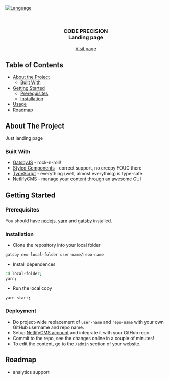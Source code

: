 <!-- PROJECT SHIELDS -->
<!--
*** Reference links are enclosed in brackets [ ] instead of parentheses ( ).
*** See the bottom of this document for the declaration of the reference variables
*** for contributors-url, forks-url, etc. This is an optional, concise syntax you may use.
*** https://www.markdownguide.org/basic-syntax/#reference-style-links
-->
[![Language][language-shield]][language-url]

<!-- PROJECT LOGO -->
<br />
<p align="center">
  <h3 align="center">CODE PRECISION<br/>Landing page</h3>
  <p align="center">
    <a href="https://code-precision.pl/">Visit page</a>
    <!-- ·
    <a href="https://github.com/pawelkrystkiewicz/gatsby-starter-grayscale-promo/issues">Report Bug</a>
    ·
    <a href="https://github.com/pawelkrystkiewicz/gatsby-starter-grayscale-promo/issues">Request Feature</a> -->
  </p>
</p>



<!-- TABLE OF CONTENTS -->
## Table of Contents

* [About the Project](#about-the-project)
  * [Built With](#built-with)
* [Getting Started](#getting-started)
  * [Prerequisites](#prerequisites)
  * [Installation](#installation)
* [Usage](#usage)
* [Roadmap](#roadmap)

<!-- ABOUT THE PROJECT -->
## About The Project

Just landing page

### Built With

* [GatsbyJS](https://www.gatsbyjs.org/) - rock-n-roll!
* [Styled Components](https://www.styled-components.com/) - correct support, no creepy FOUC there
* [TypeScript](http://www.typescriptlang.org/) - everything (well, almost everything) is type-safe
* [NetlifyCMS](https://www.netlifycms.org/) - manage your content through an awesome GUI

<!-- GETTING STARTED -->
## Getting Started

### Prerequisites

You should have [nodejs](https://nodesource.com/blog/installing-node-js-tutorial-using-nvm-on-mac-os-x-and-ubuntu/), [yarn](https://yarnpkg.com/lang/en/docs/install/#mac-stable) and [gatsby](https://www.gatsbyjs.org/docs/quick-start/) installed.

### Installation

* Clone the repository into your local folder
```sh
gatsby new local-folder user-name/repo-name
```
* Install dependences
```sh
cd local-folder;
yarn;
```
* Run the local copy
```sh
yarn start;
```

### Deployment

* Do project-wide replacement of `user-name` and `repo-name` with your own GitHub username and repo name.
* Setup [NetlifyCMS account](https://www.netlifycms.org/) and integrate it with your GitHub repo.
* Commit to the repo, see the changes online in a couple of minutes!
* To edit the content, go to the `/admin` section of your website.

<!-- ROADMAP -->
## Roadmap

* analytics support

<!-- https://www.markdownguide.org/basic-syntax/#reference-style-links -->
[language-shield]: https://img.shields.io/github/languages/top/pawelkrystkiewicz/gatsby-starter-grayscale-promo.svg?style=flat-square
[language-url]: https://github.com/pawelkrystkiewicz/gatsby-starter-grayscale-promo
